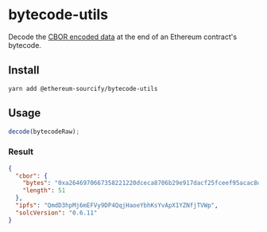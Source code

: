 # bytecode-utils

Decode the [CBOR encoded data](https://docs.soliditylang.org/en/latest/metadata.html#encoding-of-the-metadata-hash-in-the-bytecode) at the end of an Ethereum contract's bytecode.

## Install

```
yarn add @ethereum-sourcify/bytecode-utils
```

## Usage

```ts
decode(bytecodeRaw);
```

### Result

```json
{
  "cbor": {
    "bytes": "0xa2646970667358221220dceca8706b29e917dacf25fceef95acac8d90d765ac926663ce4096195952b6164736f6c634300060b",
    "length": 51
  },
  "ipfs": "QmdD3hpMj6mEFVy9DP4QqjHaoeYbhKsYvApX1YZNfjTVWp",
  "solcVersion": "0.6.11"
}
```
